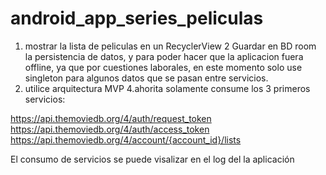 # android_app_series_peliculas

1. mostrar la lista de peliculas en un RecyclerView
2 Guardar en BD room la persistencia de datos, y para poder hacer que la aplicacion fuera offline,
 ya que por cuestiones laborales, en este momento solo use singleton para algunos datos que se pasan entre servicios.
3. utilice arquitectura MVP
4.ahorita solamente consume los 3 primeros servicios:

https://api.themoviedb.org/4/auth/request_token
https://api.themoviedb.org/4/auth/access_token
https://api.themoviedb.org/4/account/{account_id}/lists

El consumo de servicios se puede visalizar en el log del la aplicación

